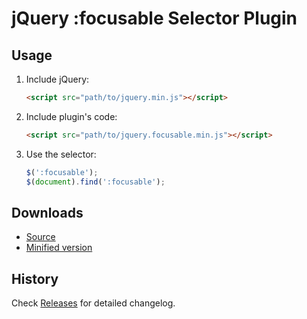 # jQuery :focusable Selector Plugin

## Usage

1. Include jQuery:

	```html
	<script src="path/to/jquery.min.js"></script>
	```

2. Include plugin's code:

	```html
	<script src="path/to/jquery.focusable.min.js"></script>
	```

3. Use the selector:

	```javascript
	$(':focusable');
	$(document).find(':focusable');
	```

## Downloads

* [Source](https://raw.githubusercontent.com/libeo-vtt/jquery-focusable/master/dist/jquery.focusable.js)
* [Minified version](https://raw.githubusercontent.com/libeo-vtt/jquery-focusable/master/dist/jquery.focusable.min.js)

## History

Check [Releases](../../releases) for detailed changelog.

